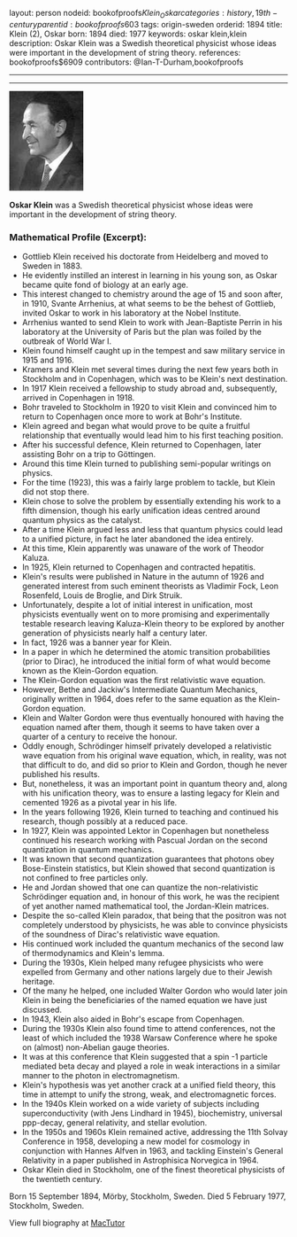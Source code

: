 layout: person
nodeid: bookofproofs$Klein_Oskar
categories: history,19th-century
parentid: bookofproofs$603
tags: origin-sweden
orderid: 1894
title: Klein (2), Oskar
born: 1894
died: 1977
keywords: oskar klein,klein
description: Oskar Klein was a Swedish theoretical physicist whose ideas were important in the development of string theory.
references: bookofproofs$6909
contributors: @Ian-T-Durham,bookofproofs

---



---

![Klein_Oskar.jpg](https://github.com/bookofproofs/bookofproofs.github.io/blob/main/_sources/_assets/images/portraits/Klein_Oskar.jpg?raw=true)

**Oskar Klein** was a Swedish theoretical physicist whose ideas were important in the development of string theory.

### Mathematical Profile (Excerpt):
* Gottlieb Klein received his doctorate from Heidelberg and moved to Sweden in 1883.
* He evidently instilled an interest in learning in his young son, as Oskar became quite fond of biology at an early age.
* This interest changed to chemistry around the age of 15 and soon after, in 1910, Svante Arrhenius, at what seems to be the behest of Gottlieb, invited Oskar to work in his laboratory at the Nobel Institute.
* Arrhenius wanted to send Klein to work with Jean-Baptiste Perrin in his laboratory at the University of Paris but the plan was foiled by the outbreak of World War I.
* Klein found himself caught up in the tempest and saw military service in 1915 and 1916.
* Kramers and Klein met several times during the next few years both in Stockholm and in Copenhagen, which was to be Klein's next destination.
* In 1917 Klein received a fellowship to study abroad and, subsequently, arrived in Copenhagen in 1918.
* Bohr traveled to Stockholm in 1920 to visit Klein and convinced him to return to Copenhagen once more to work at Bohr's Institute.
* Klein agreed and began what would prove to be quite a fruitful relationship that eventually would lead him to his first teaching position.
* After his successful defence, Klein returned to Copenhagen, later assisting Bohr on a trip to Göttingen.
* Around this time Klein turned to publishing semi-popular writings on physics.
* For the time (1923), this was a fairly large problem to tackle, but Klein did not stop there.
* Klein chose to solve the problem by essentially extending his work to a fifth dimension, though his early unification ideas centred around quantum physics as the catalyst.
* After a time Klein argued less and less that quantum physics could lead to a unified picture, in fact he later abandoned the idea entirely.
* At this time, Klein apparently was unaware of the work of Theodor Kaluza.
* In 1925, Klein returned to Copenhagen and contracted hepatitis.
* Klein's results were published in Nature in the autumn of 1926 and generated interest from such eminent theorists as Vladimir Fock, Leon Rosenfeld, Louis de Broglie, and Dirk Struik.
* Unfortunately, despite a lot of initial interest in unification, most physicists eventually went on to more promising and experimentally testable research leaving Kaluza-Klein theory to be explored by another generation of physicists nearly half a century later.
* In fact, 1926 was a banner year for Klein.
* In a paper in which he determined the atomic transition probabilities (prior to Dirac), he introduced the initial form of what would become known as the Klein-Gordon equation.
* The Klein-Gordon equation was the first relativistic wave equation.
* However, Bethe and Jackiw's Intermediate Quantum Mechanics, originally written in 1964, does refer to the same equation as the Klein-Gordon equation.
* Klein and Walter Gordon were thus eventually honoured with having the equation named after them, though it seems to have taken over a quarter of a century to receive the honour.
* Oddly enough, Schrödinger himself privately developed a relativistic wave equation from his original wave equation, which, in reality, was not that difficult to do, and did so prior to Klein and Gordon, though he never published his results.
* But, nonetheless, it was an important point in quantum theory and, along with his unification theory, was to ensure a lasting legacy for Klein and cemented 1926 as a pivotal year in his life.
* In the years following 1926, Klein turned to teaching and continued his research, though possibly at a reduced pace.
* In 1927, Klein was appointed Lektor in Copenhagen but nonetheless continued his research working with Pascual Jordan on the second quantization in quantum mechanics.
* It was known that second quantization guarantees that photons obey Bose-Einstein statistics, but Klein showed that second quantization is not confined to free particles only.
* He and Jordan showed that one can quantize the non-relativistic Schrödinger equation and, in honour of this work, he was the recipient of yet another named mathematical tool, the Jordan-Klein matrices.
* Despite the so-called Klein paradox, that being that the positron was not completely understood by physicists, he was able to convince physicists of the soundness of Dirac's relativistic wave equation.
* His continued work included the quantum mechanics of the second law of thermodynamics and Klein's lemma.
* During the 1930s, Klein helped many refugee physicists who were expelled from Germany and other nations largely due to their Jewish heritage.
* Of the many he helped, one included Walter Gordon who would later join Klein in being the beneficiaries of the named equation we have just discussed.
* In 1943, Klein also aided in Bohr's escape from Copenhagen.
* During the 1930s Klein also found time to attend conferences, not the least of which included the 1938 Warsaw Conference where he spoke on (almost) non-Abelian gauge theories.
* It was at this conference that Klein suggested that a spin -1 particle mediated beta decay and played a role in weak interactions in a similar manner to the photon in electromagnetism.
* Klein's hypothesis was yet another crack at a unified field theory, this time in attempt to unify the strong, weak, and electromagnetic forces.
* In the 1940s Klein worked on a wide variety of subjects including superconductivity (with Jens Lindhard in 1945), biochemistry, universal ppp-decay, general relativity, and stellar evolution.
* In the 1950s and 1960s Klein remained active, addressing the 11th  Solvay Conference in 1958, developing a new model for cosmology in conjunction with Hannes Alfven in 1963, and tackling Einstein's General Relativity in a paper published in Astrophisica Norvegica in 1964.
* Oskar Klein died in Stockholm, one of the finest theoretical physicists of the twentieth century.

Born 15 September 1894, Mörby, Stockholm, Sweden. Died 5 February 1977, Stockholm, Sweden.

View full biography at [MacTutor](https://mathshistory.st-andrews.ac.uk/Biographies/Klein_Oskar/)
